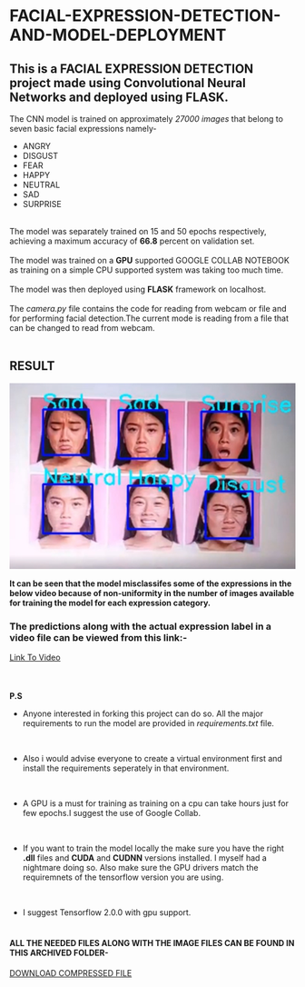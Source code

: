 # FACIAL-EXPRESSION-DETECTION-AND-MODEL-DEPLOYMENT
## This is a  FACIAL EXPRESSION DETECTION project made using Convolutional Neural Networks and deployed using FLASK.

The CNN model is trained on approximately _27000 images_ that belong to seven basic facial expressions namely-</br>
* ANGRY</br>
* DISGUST</br>
* FEAR</br>
* HAPPY</br>
* NEUTRAL</br>
* SAD</br>
* SURPRISE</br></br>

The model was separately trained on 15 and 50 epochs respectively, achieving a maximum accuracy of **66.8** percent on validation set.
</br>
</br>
The model was trained on a **GPU** supported GOOGLE COLLAB NOTEBOOK as training on a simple CPU supported system was taking too much time.
</br>
</br>
The model was then deployed using **FLASK** framework on localhost.
</br>
</br>
The _camera.py_ file contains the code for reading from webcam or file and for performing facial detection.The current mode is reading from a file
that can be changed to read from webcam.
</br>
</br>
## RESULT
<img src="https://github.com/shivamshan/FACIAL-EXPRESSION-DETECTION-AND-MODEL-DEPLOYMENT/blob/master/on_image.jpg">
</br>

**It can be seen that the model misclassifes some of the expressions in the below video because of non-uniformity in the number of images available for training the model for each expression category.**
</br>
### The predictions along with the actual expression label in a video file can be viewed from this link:-</br>
<a href="https://drive.google.com/file/d/1iEdfRnqBZ7kvunusY2U8pbx2bt3uE3Kj/view?usp=sharing">Link To Video</a>
</br></br>
</br></br>
**P.S**</br>
* Anyone interested in forking this project can do so. All the major requirements to run the model are provided in _requirements.txt_ file.
</br>

* Also i would advise everyone to create a virtual environment first and install the requirements seperately in that environment.
</br>

* A GPU is a must for training as training on a cpu can take hours just for few epochs.I suggest the use of Google Collab.
</br>

* If you want to train the model locally the make sure you have the right **.dll** files and **CUDA** and **CUDNN** versions installed.
I myself had a nightmare doing so. Also make sure the GPU drivers match the requiremnets of the tensorflow version you are using.
</br>

* I suggest Tensorflow 2.0.0 with gpu support.
</br></br>

#### ALL THE NEEDED FILES ALONG WITH THE IMAGE FILES CAN BE FOUND IN THIS ARCHIVED FOLDER-
<a href="https://drive.google.com/file/d/1eVDKWdpwG4yUirXZYUAzSUcd0tkkVTjX/view?usp=sharing">DOWNLOAD COMPRESSED FILE</a>

